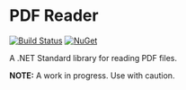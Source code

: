 # PDF Reader

[![Build Status](https://travis-ci.org/Didstopia/PDFReader.svg?branch=master)](https://travis-ci.org/Didstopia/PDFReader)
[![NuGet](https://img.shields.io/nuget/dt/Didstopia.PDFReader.svg)](https://www.nuget.org/packages/Didstopia.PDFReader)

A .NET Standard library for reading PDF files.

**NOTE:** A work in progress. Use with caution.